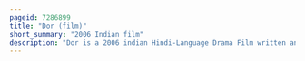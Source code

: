 ```yaml
---
pageid: 7286899
title: "Dor (film)"
short_summary: "2006 Indian film"
description: "Dor is a 2006 indian Hindi-Language Drama Film written and directed by Nagesh Kukunoor and Features Ayesha Takia, Gul Panag and Shreyas Talpade as the lead Actors. The Film is an official Adaptation of the Malayalam Film, Perumazhakkalam and was well received by the Critics after its Release on 22 September 2006. Dor which is also available on Dvd garnered rave Reviews from Critics and Movie Buffs."
---
```

